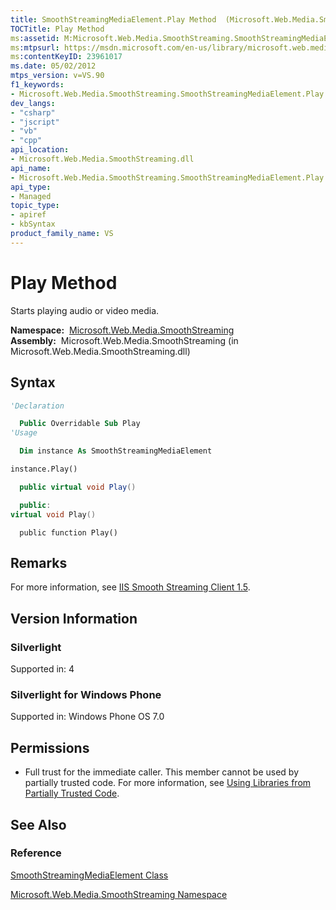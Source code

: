 ```yaml
---
title: SmoothStreamingMediaElement.Play Method  (Microsoft.Web.Media.SmoothStreaming)
TOCTitle: Play Method
ms:assetid: M:Microsoft.Web.Media.SmoothStreaming.SmoothStreamingMediaElement.Play
ms:mtpsurl: https://msdn.microsoft.com/en-us/library/microsoft.web.media.smoothstreaming.smoothstreamingmediaelement.play(v=VS.90)
ms:contentKeyID: 23961017
ms.date: 05/02/2012
mtps_version: v=VS.90
f1_keywords:
- Microsoft.Web.Media.SmoothStreaming.SmoothStreamingMediaElement.Play
dev_langs:
- "csharp"
- "jscript"
- "vb"
- "cpp"
api_location:
- Microsoft.Web.Media.SmoothStreaming.dll
api_name:
- Microsoft.Web.Media.SmoothStreaming.SmoothStreamingMediaElement.Play
api_type:
- Managed
topic_type:
- apiref
- kbSyntax
product_family_name: VS
---
```


# Play Method

Starts playing audio or video media.

**Namespace:**  [Microsoft.Web.Media.SmoothStreaming](microsoft-web-media-smoothstreaming-namespace_1.md)  
**Assembly:**  Microsoft.Web.Media.SmoothStreaming (in Microsoft.Web.Media.SmoothStreaming.dll)

## Syntax

```vb
'Declaration

  Public Overridable Sub Play
'Usage

  Dim instance As SmoothStreamingMediaElement

instance.Play()
```

```csharp
  public virtual void Play()
```

```cpp
  public:
virtual void Play()
```

```jscript
  public function Play()
```

## Remarks

For more information, see [IIS Smooth Streaming Client 1.5](microsoft-smooth-streaming-client-2-0.md).

## Version Information

### Silverlight

Supported in: 4  

### Silverlight for Windows Phone

Supported in: Windows Phone OS 7.0  

## Permissions

  - Full trust for the immediate caller. This member cannot be used by partially trusted code. For more information, see [Using Libraries from Partially Trusted Code](https://msdn.microsoft.com/library/8skskf63).

## See Also

### Reference

[SmoothStreamingMediaElement Class](smoothstreamingmediaelement-class-microsoft-web-media-smoothstreaming_1.md)

[Microsoft.Web.Media.SmoothStreaming Namespace](microsoft-web-media-smoothstreaming-namespace_1.md)


